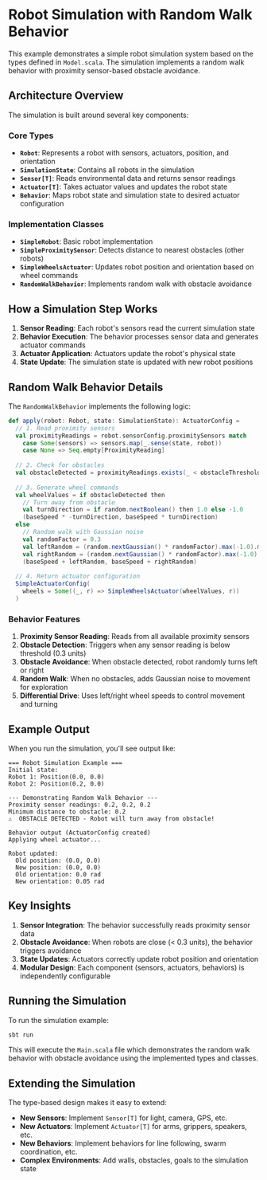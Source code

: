 # Robot Simulation with Random Walk Behavior

This example demonstrates a simple robot simulation system based on the types defined in `Model.scala`. The simulation implements a random walk behavior with proximity sensor-based obstacle avoidance.

## Architecture Overview

The simulation is built around several key components:

### Core Types

- **`Robot`**: Represents a robot with sensors, actuators, position, and orientation
- **`SimulationState`**: Contains all robots in the simulation
- **`Sensor[T]`**: Reads environmental data and returns sensor readings
- **`Actuator[T]`**: Takes actuator values and updates the robot state
- **`Behavior`**: Maps robot state and simulation state to desired actuator configuration

### Implementation Classes

- **`SimpleRobot`**: Basic robot implementation
- **`SimpleProximitySensor`**: Detects distance to nearest obstacles (other robots)
- **`SimpleWheelsActuator`**: Updates robot position and orientation based on wheel commands
- **`RandomWalkBehavior`**: Implements random walk with obstacle avoidance

## How a Simulation Step Works

1. **Sensor Reading**: Each robot's sensors read the current simulation state
2. **Behavior Execution**: The behavior processes sensor data and generates actuator commands
3. **Actuator Application**: Actuators update the robot's physical state
4. **State Update**: The simulation state is updated with new robot positions

## Random Walk Behavior Details

The `RandomWalkBehavior` implements the following logic:

```scala
def apply(robot: Robot, state: SimulationState): ActuatorConfig =
  // 1. Read proximity sensors
  val proximityReadings = robot.sensorConfig.proximitySensors match
    case Some(sensors) => sensors.map(_.sense(state, robot))
    case None => Seq.empty[ProximityReading]
  
  // 2. Check for obstacles
  val obstacleDetected = proximityReadings.exists(_ < obstacleThreshold)
  
  // 3. Generate wheel commands
  val wheelValues = if obstacleDetected then
    // Turn away from obstacle
    val turnDirection = if random.nextBoolean() then 1.0 else -1.0
    (baseSpeed * -turnDirection, baseSpeed * turnDirection)
  else
    // Random walk with Gaussian noise
    val randomFactor = 0.3
    val leftRandom = (random.nextGaussian() * randomFactor).max(-1.0).min(1.0)
    val rightRandom = (random.nextGaussian() * randomFactor).max(-1.0).min(1.0)
    (baseSpeed + leftRandom, baseSpeed + rightRandom)
  
  // 4. Return actuator configuration
  SimpleActuatorConfig(
    wheels = Some((_, r) => SimpleWheelsActuator(wheelValues, r))
  )
```

### Behavior Features

1. **Proximity Sensor Reading**: Reads from all available proximity sensors
2. **Obstacle Detection**: Triggers when any sensor reading is below threshold (0.3 units)
3. **Obstacle Avoidance**: When obstacle detected, robot randomly turns left or right
4. **Random Walk**: When no obstacles, adds Gaussian noise to movement for exploration
5. **Differential Drive**: Uses left/right wheel speeds to control movement and turning

## Example Output

When you run the simulation, you'll see output like:

```text
=== Robot Simulation Example ===
Initial state:
Robot 1: Position(0.0, 0.0)
Robot 2: Position(0.2, 0.0)

--- Demonstrating Random Walk Behavior ---
Proximity sensor readings: 0.2, 0.2, 0.2
Minimum distance to obstacle: 0.2
⚠️  OBSTACLE DETECTED - Robot will turn away from obstacle!

Behavior output (ActuatorConfig created)
Applying wheel actuator...

Robot updated:
  Old position: (0.0, 0.0)
  New position: (0.0, 0.0)
  Old orientation: 0.0 rad
  New orientation: 0.05 rad
```

## Key Insights

1. **Sensor Integration**: The behavior successfully reads proximity sensor data
2. **Obstacle Avoidance**: When robots are close (< 0.3 units), the behavior triggers avoidance
3. **State Updates**: Actuators correctly update robot position and orientation
4. **Modular Design**: Each component (sensors, actuators, behaviors) is independently configurable

## Running the Simulation

To run the simulation example:

```bash
sbt run
```

This will execute the `Main.scala` file which demonstrates the random walk behavior with obstacle avoidance using the implemented types and classes.

## Extending the Simulation

The type-based design makes it easy to extend:

- **New Sensors**: Implement `Sensor[T]` for light, camera, GPS, etc.
- **New Actuators**: Implement `Actuator[T]` for arms, grippers, speakers, etc.
- **New Behaviors**: Implement behaviors for line following, swarm coordination, etc.
- **Complex Environments**: Add walls, obstacles, goals to the simulation state
